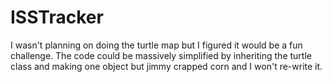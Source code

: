 # ISSTracker

I wasn't planning on doing the turtle map but I figured it would be a fun challenge. The code could be massively simplified by inheriting the turtle class and making one object but jimmy crapped corn and I won't re-write it. 